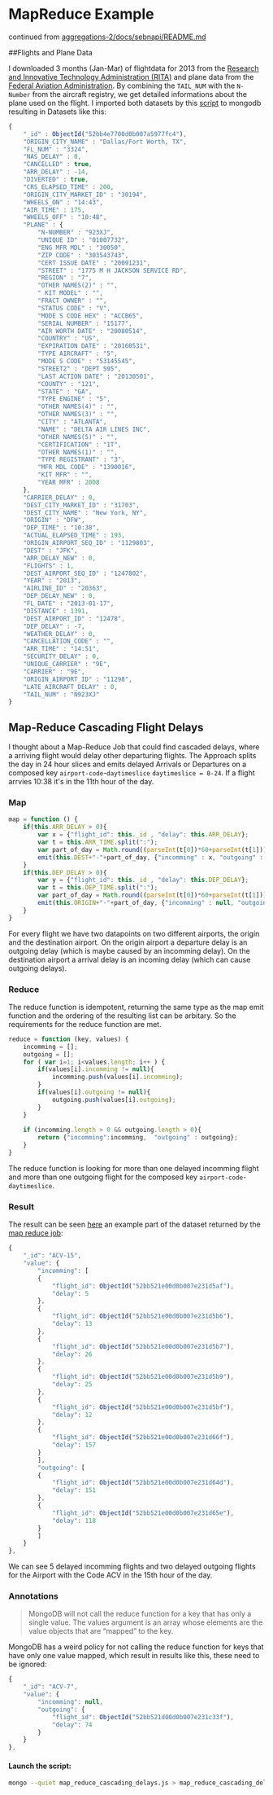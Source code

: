 # MapReduce Example

continued from [aggregations-2/docs/sebnapi/README.md](https://github.com/nosql/aggregations-2/blob/master/docs/sebnapi/README.md)

##Flights and Plane Data

I downloaded 3 months (Jan-Mar) of flightdata for 2013 from the [Research and Innovative Technology Administration (RITA)](http://www.transtats.bts.gov/DL_SelectFields.asp?Table_ID=236) and plane data from the [Federal Aviation Administration](http://www.faa.gov/licenses_certificates/aircraft_certification/aircraft_registry/). By combining the `TAIL_NUM` with the `N-Number` from the aircraft registry, we get detailed informations about the plane used on the flight. I imported both datasets by this [script](https://github.com/nosql/aggregations-2/blob/master/data/sebnapi/import_rita.py) to mongodb resulting in Datasets like this:

```js
{
	"_id" : ObjectId("52bb4e7700d0b007a5977fc4"),
	"ORIGIN_CITY_NAME" : "Dallas/Fort Worth, TX",
	"FL_NUM" : "3324",
	"NAS_DELAY" : 0,
	"CANCELLED" : true,
	"ARR_DELAY" : -14,
	"DIVERTED" : true,
	"CRS_ELAPSED_TIME" : 200,
	"ORIGIN_CITY_MARKET_ID" : "30194",
	"WHEELS_ON" : "14:43",
	"AIR_TIME" : 175,
	"WHEELS_OFF" : "10:48",
	"PLANE" : {
		"N-NUMBER" : "923XJ",
		"UNIQUE ID" : "01007732",
		"ENG MFR MDL" : "30050",
		"ZIP CODE" : "303543743",
		"CERT ISSUE DATE" : "20091231",
		"STREET" : "1775 M H JACKSON SERVICE RD",
		"REGION" : "7",
		"OTHER NAMES(2)" : "",
		" KIT MODEL" : "",
		"FRACT OWNER" : "",
		"STATUS CODE" : "V",
		"MODE S CODE HEX" : "ACCB65",
		"SERIAL NUMBER" : "15177",
		"AIR WORTH DATE" : "20080514",
		"COUNTRY" : "US",
		"EXPIRATION DATE" : "20160531",
		"TYPE AIRCRAFT" : "5",
		"MODE S CODE" : "53145545",
		"STREET2" : "DEPT 595",
		"LAST ACTION DATE" : "20130501",
		"COUNTY" : "121",
		"STATE" : "GA",
		"TYPE ENGINE" : "5",
		"OTHER NAMES(4)" : "",
		"OTHER NAMES(3)" : "",
		"CITY" : "ATLANTA",
		"NAME" : "DELTA AIR LINES INC",
		"OTHER NAMES(5)" : "",
		"CERTIFICATION" : "1T",
		"OTHER NAMES(1)" : "",
		"TYPE REGISTRANT" : "3",
		"MFR MDL CODE" : "1390016",
		"KIT MFR" : "",
		"YEAR MFR" : 2008
	},
	"CARRIER_DELAY" : 0,
	"DEST_CITY_MARKET_ID" : "31703",
	"DEST_CITY_NAME" : "New York, NY",
	"ORIGIN" : "DFW",
	"DEP_TIME" : "10:38",
	"ACTUAL_ELAPSED_TIME" : 193,
	"ORIGIN_AIRPORT_SEQ_ID" : "1129803",
	"DEST" : "JFK",
	"ARR_DELAY_NEW" : 0,
	"FLIGHTS" : 1,
	"DEST_AIRPORT_SEQ_ID" : "1247802",
	"YEAR" : "2013",
	"AIRLINE_ID" : "20363",
	"DEP_DELAY_NEW" : 0,
	"FL_DATE" : "2013-01-17",
	"DISTANCE" : 1391,
	"DEST_AIRPORT_ID" : "12478",
	"DEP_DELAY" : -7,
	"WEATHER_DELAY" : 0,
	"CANCELLATION_CODE" : "",
	"ARR_TIME" : "14:51",
	"SECURITY_DELAY" : 0,
	"UNIQUE_CARRIER" : "9E",
	"CARRIER" : "9E",
	"ORIGIN_AIRPORT_ID" : "11298",
	"LATE_AIRCRAFT_DELAY" : 0,
	"TAIL_NUM" : "N923XJ"
}
```

## Map-Reduce Cascading Flight Delays

I thought about a Map-Reduce Job that could find cascaded delays, where a arriving flight would delay other departuring flights. The Approach splits the day in 24 hour slices and emits delayed Arrivals or Departures on a composed key `airport-code`-`daytimeslice` `daytimeslice = 0-24`. If a flight arrvies 10:38 it's in the 11th hour of the day.

### Map

```js
map = function () {
    if(this.ARR_DELAY > 0){
        var x = {"flight_id": this._id , "delay": this.ARR_DELAY};
        var t = this.ARR_TIME.split(":");
        var part_of_day = Math.round((parseInt(t[0])*60+parseInt(t[1]))/60);
        emit(this.DEST+"-"+part_of_day, {"incomming" : x, "outgoing" : null});
    }
    if(this.DEP_DELAY > 0){
        var y = {"flight_id": this._id , "delay": this.DEP_DELAY};
        var t = this.DEP_TIME.split(":");
        var part_of_day = Math.round((parseInt(t[0])*60+parseInt(t[1]))/60);
        emit(this.ORIGIN+"-"+part_of_day, {"incomming" : null, "outgoing" : y});
    }
}
```

For every flight we have two datapoints on two different airports, the origin and the destination airport. On the origin airport a departure delay is an outgoing delay (which is maybe caused by an incomming delay). On the destination airport a arrival delay is an incoming delay (which can cause outgoing delays).

### Reduce

The reduce function is idempotent, returning the same type as the map emit function and the ordering of the resulting list can be arbitary. So the requirements for the reduce function are met. 

```js
reduce = function (key, values) {
    incomming = [];
    outgoing = [];
    for ( var i=1; i<values.length; i++ ) {
        if(values[i].incomming != null){
            incomming.push(values[i].incomming);
        }
        if(values[i].outgoing != null){
            outgoing.push(values[i].outgoing);
        }
    }
    
    if (incomming.length > 0 && outgoing.length > 0){
        return {"incomming":incomming,  "outgoing" : outgoing};
    }
}
```

The reduce function is looking for more than one delayed incomming flight and more than one outgoing flight for the composed key `airport-code`-`daytimeslice`.

### Result

The result can be seen [here](../../data/sebnapi/map_reduce_cascading_delays_result.json) an example part of the dataset returned by the [map reduce job](../../data/sebnapi/map_reduce_cascading_delays.js):

```js
{
    "_id": "ACV-15",
    "value": {
        "incomming": [
        {
            "flight_id": ObjectId("52bb521e00d0b007e231d5af"),
            "delay": 5
        },
        {
            "flight_id": ObjectId("52bb521e00d0b007e231d5b6"),
            "delay": 13
        },
        {
            "flight_id": ObjectId("52bb521e00d0b007e231d5b7"),
            "delay": 26
        },
        {
            "flight_id": ObjectId("52bb521e00d0b007e231d5b9"),
            "delay": 25
        },
        {
            "flight_id": ObjectId("52bb521e00d0b007e231d5bf"),
            "delay": 12
        },
        {
            "flight_id": ObjectId("52bb521e00d0b007e231d66f"),
            "delay": 157
        }
        ],
        "outgoing": [
        {
            "flight_id": ObjectId("52bb521e00d0b007e231d64d"),
            "delay": 151
        },
        {
            "flight_id": ObjectId("52bb521e00d0b007e231d65e"),
            "delay": 118
        }
        ]
    }
},

```

We can see 5 delayed incomming flights and two delayed outgoing flights for the Airport with the Code ACV in the 15th hour of the day.

### Annotations

> MongoDB will not call the reduce function for a key that has only a single value. The values argument is an array whose elements are the value objects that are “mapped” to the key.

MongoDB has a weird policy for not calling the reduce function for keys that have only one value mapped, which result in results like this, these need to be ignored:

```js
{
    "_id": "ACV-7",
    "value": {
        "incomming": null,
        "outgoing": {
            "flight_id": ObjectId("52bb521d00d0b007e231c33f"),
            "delay": 74
        }
    }
},
```

#### Launch the script:

```bash
mongo --quiet map_reduce_cascading_delays.js > map_reduce_cascading_delays_result.json
```




